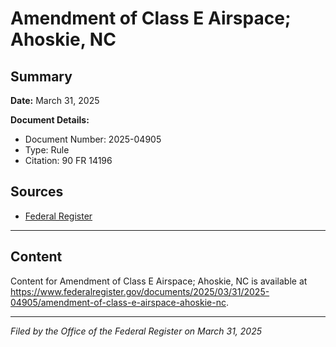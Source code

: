 # Amendment of Class E Airspace; Ahoskie, NC

## Summary

**Date:** March 31, 2025

**Document Details:**
- Document Number: 2025-04905
- Type: Rule
- Citation: 90 FR 14196

## Sources
- [Federal Register](https://www.federalregister.gov/documents/2025/03/31/2025-04905/amendment-of-class-e-airspace-ahoskie-nc)

---

## Content

Content for Amendment of Class E Airspace; Ahoskie, NC is available at https://www.federalregister.gov/documents/2025/03/31/2025-04905/amendment-of-class-e-airspace-ahoskie-nc.

---

*Filed by the Office of the Federal Register on March 31, 2025*
